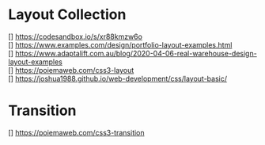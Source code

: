# Layout Collection
 [] https://codesandbox.io/s/xr88kmzw6o    
 [] https://www.examples.com/design/portfolio-layout-examples.html    
 [] https://www.adaptalift.com.au/blog/2020-04-06-real-warehouse-design-layout-examples    
 [] https://poiemaweb.com/css3-layout    
 [] https://joshua1988.github.io/web-development/css/layout-basic/    




 # Transition 
 [] https://poiemaweb.com/css3-transition    

